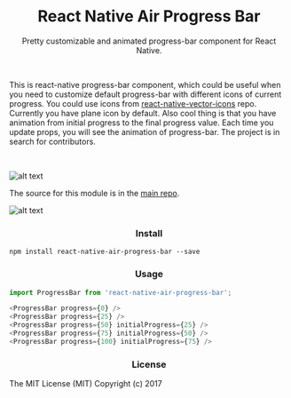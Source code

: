 <h1 align='center'>React Native Air Progress Bar</h1>

<p align='center'>Pretty customizable and animated progress-bar component for React Native.</p>

<br/>

<p>This is react-native progress-bar component, which could be useful when you need to
customize default progress-bar with different icons of current progress. You could use
icons from <a href="https://github.com/oblador/react-native-vector-icons">react-native-vector-icons</a> repo.
Currently you have plane icon by default. Also cool thing is that you have animation from initial progress to the
final progress value. Each time you update props, you will see the animation of progress-bar. The project
is in search for contributors.</p>

</br>

![alt text](https://raw.githubusercontent.com/kis/react-native-air-progress-bar/master/plane.jpg)

The source for this module is in the [main repo](https://github.com/kis/react-native-air-progress-bar).

![alt text](https://raw.githubusercontent.com/kis/react-native-air-progress-bar/master/anim.gif)

<h3 align='center'>Install</h3>

```
npm install react-native-air-progress-bar --save
```

<h3 align='center'>Usage</h3>

```javascript
import ProgressBar from 'react-native-air-progress-bar';

<ProgressBar progress={0} />
<ProgressBar progress={25} />
<ProgressBar progress={50} initialProgress={25} />
<ProgressBar progress={75} initialProgress={50} />
<ProgressBar progress={100} initialProgress={75} />
```

<h3 align='center'>License</h3>

The MIT License (MIT) Copyright (c) 2017
